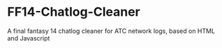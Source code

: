 # FF14-Chatlog-Cleaner
A final fantasy 14 chatlog cleaner for ATC network logs, based on HTML and Javascript
